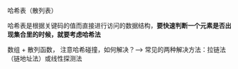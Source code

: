 哈希表（散列表）

哈希表是根据关键码的值而直接进行访问的数据结构，**要快速判断一个元素是否出现集合里的时候，就要考虑哈希法**

数组 + 散列函数， 注意哈希碰撞，如何解决？--> 常见的两种解决方法：拉链法（链地址法）或线性探测法